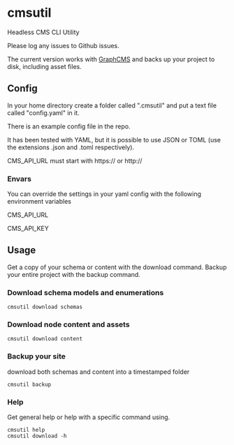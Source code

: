 # cmsutil

Headless CMS CLI Utility

Please log any issues to Github issues.

The current version works with [GraphCMS](https://graphcms.com/) and backs up your project to disk, including asset files.

## Config

In your home directory create a folder called ".cmsutil" and put a text file called "config.yaml" in it.

There is an example config file in the repo.  

It has been tested with YAML, but it is possible to use JSON or TOML (use the extensions .json and .toml respectively).

CMS_API_URL must start with https:// or http://

### Envars

You can override the settings in your yaml config with the following environment variables

CMS_API_URL

CMS_API_KEY

## Usage

Get a copy of your schema or content with the download command. Backup your entire project with the backup command.

### Download schema models and enumerations

```shell-script
cmsutil download schemas
```

### Download node content and assets

```shell-script
cmsutil download content
```

### Backup your site

download both schemas and content into a timestamped folder

```shell-script
cmsutil backup
```

### Help

Get general help or help with a specific command using.

```shell-script
cmsutil help
cmsutil download -h
```
